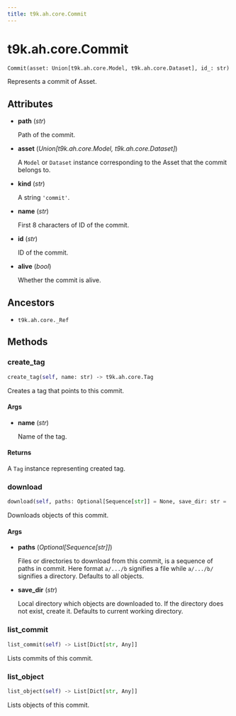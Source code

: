 ```yaml
---
title: t9k.ah.core.Commit
---
```


# t9k.ah.core.Commit

```python
Commit(asset: Union[t9k.ah.core.Model, t9k.ah.core.Dataset], id_: str)
```

Represents a commit of Asset.

## Attributes

* **path** (*str*)

    Path of the commit.

* **asset** (*Union[t9k.ah.core.Model, t9k.ah.core.Dataset]*)

    A `Model` or `Dataset` instance corresponding to the Asset that the commit belongs to.

* **kind** (*str*)

    A string `'commit'`.

* **name** (*str*)

    First 8 characters of ID of the commit.

* **id** (*str*)

    ID of the commit.

* **alive** (*bool*)

    Whether the commit is alive.

## Ancestors

* `t9k.ah.core._Ref`

## Methods

### create_tag

```python
create_tag(self, name: str) ‑> t9k.ah.core.Tag
```

Creates a tag that points to this commit.

#### Args

* **name** (*str*)

    Name of the tag.

#### Returns

A `Tag` instance representing created tag.

### download

```python
download(self, paths: Optional[Sequence[str]] = None, save_dir: str = '.') ‑> None
```

Downloads objects of this commit.

#### Args

* **paths** (*Optional[Sequence[str]]*)

    Files or directories to download from this commit, is a sequence of paths in commit. Here format `a/.../b` signifies a file while `a/.../b/` signifies a directory. Defaults to all objects.

* **save_dir** (*str*)

    Local directory which objects are downloaded to. If the directory does not exist, create it. Defaults to current working directory.

### list_commit

```python
list_commit(self) ‑> List[Dict[str, Any]]
```

Lists commits of this commit.

### list_object

```python
list_object(self) ‑> List[Dict[str, Any]]
```

Lists objects of this commit.

